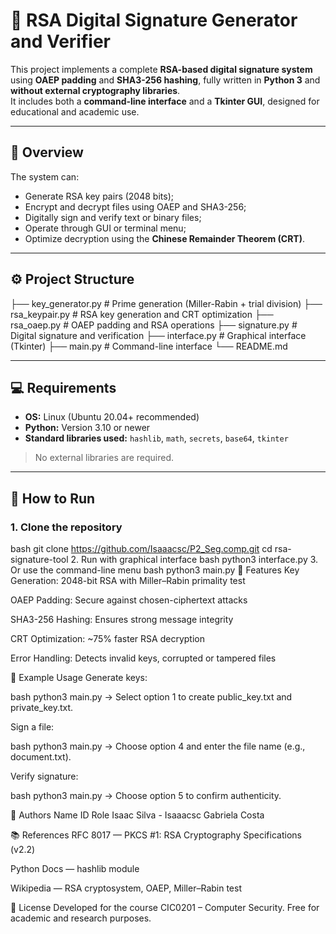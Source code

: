 # 🔐 RSA Digital Signature Generator and Verifier

This project implements a complete **RSA-based digital signature system** using **OAEP padding** and **SHA3-256 hashing**, fully written in **Python 3** and **without external cryptography libraries**.  
It includes both a **command-line interface** and a **Tkinter GUI**, designed for educational and academic use.

---

## 🧠 Overview

The system can:
- Generate RSA key pairs (2048 bits);
- Encrypt and decrypt files using OAEP and SHA3-256;
- Digitally sign and verify text or binary files;
- Operate through GUI or terminal menu;
- Optimize decryption using the **Chinese Remainder Theorem (CRT)**.

---

## ⚙️ Project Structure

├── key_generator.py # Prime generation (Miller-Rabin + trial division)
├── rsa_keypair.py # RSA key generation and CRT optimization
├── rsa_oaep.py # OAEP padding and RSA operations
├── signature.py # Digital signature and verification
├── interface.py # Graphical interface (Tkinter)
├── main.py # Command-line interface
└── README.md

---

## 💻 Requirements

- **OS:** Linux (Ubuntu 20.04+ recommended)  
- **Python:** Version 3.10 or newer  
- **Standard libraries used:** `hashlib`, `math`, `secrets`, `base64`, `tkinter`  

> No external libraries are required.

---

## 🚀 How to Run

### 1. Clone the repository
bash
git clone https://github.com/Isaaacsc/P2_Seg.comp.git
cd rsa-signature-tool
2. Run with graphical interface
bash
python3 interface.py
  3. Or use the command-line menu
bash
  python3 main.py
🔧 Features
Key Generation: 2048-bit RSA with Miller–Rabin primality test

OAEP Padding: Secure against chosen-ciphertext attacks

SHA3-256 Hashing: Ensures strong message integrity

CRT Optimization: ~75% faster RSA decryption

Error Handling: Detects invalid keys, corrupted or tampered files

🧪 Example Usage
  Generate keys:
  
  bash
    python3 main.py
  → Select option 1 to create public_key.txt and private_key.txt.
  
  Sign a file:
  
  bash
    python3 main.py
  → Choose option 4 and enter the file name (e.g., document.txt).
  
  Verify signature:
  
  bash
    python3 main.py
  → Choose option 5 to confirm authenticity.


👥 Authors
Name	ID	Role
Isaac Silva - Isaaacsc
Gabriela Costa

📚 References
RFC 8017 — PKCS #1: RSA Cryptography Specifications (v2.2)

Python Docs — hashlib module

Wikipedia — RSA cryptosystem, OAEP, Miller–Rabin test

🧾 License
Developed for the course CIC0201 – Computer Security.
Free for academic and research purposes.
